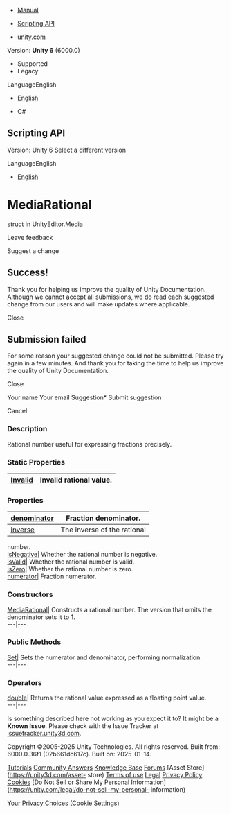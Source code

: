 [ ]()

  * [Manual](../Manual/index.html)
  * [Scripting API](../ScriptReference/index.html)

  * [unity.com](https://unity.com/)

Version: **Unity 6** (6000.0)

  * Supported
  * Legacy

LanguageEnglish

  * [English]()

  * C#

[ ](https://docs.unity3d.com)

## Scripting API

Version: Unity 6 Select a different version

LanguageEnglish

  * [English]()

# MediaRational

struct in UnityEditor.Media

Leave feedback

Suggest a change

## Success!

Thank you for helping us improve the quality of Unity Documentation. Although
we cannot accept all submissions, we do read each suggested change from our
users and will make updates where applicable.

Close

## Submission failed

For some reason your suggested change could not be submitted. Please <a>try
again</a> in a few minutes. And thank you for taking the time to help us
improve the quality of Unity Documentation.

Close

Your name Your email Suggestion* Submit suggestion

Cancel

[ ]()

### Description

Rational number useful for expressing fractions precisely.

### Static Properties

[Invalid](Media.MediaRational.Invalid.html)| Invalid rational value.  
---|---  
  
### Properties

[denominator](Media.MediaRational-denominator.html)| Fraction denominator.  
---|---  
[inverse](Media.MediaRational-inverse.html)| The inverse of the rational
number.  
[isNegative](Media.MediaRational-isNegative.html)| Whether the rational number
is negative.  
[isValid](Media.MediaRational-isValid.html)| Whether the rational number is
valid.  
[isZero](Media.MediaRational-isZero.html)| Whether the rational number is
zero.  
[numerator](Media.MediaRational-numerator.html)| Fraction numerator.  
  
### Constructors

[MediaRational](Media.MediaRational-ctor.html)| Constructs a rational number.
The version that omits the denominator sets it to 1.  
---|---  
  
### Public Methods

[Set](Media.MediaRational.Set.html)| Sets the numerator and denominator,
performing normalization.  
---|---  
  
### Operators

[double](Media.MediaRational-operator_double.html)| Returns the rational value
expressed as a floating point value.  
---|---  
  
Is something described here not working as you expect it to? It might be a
**Known Issue**. Please check with the Issue Tracker at
[issuetracker.unity3d.com](https://issuetracker.unity3d.com).

Copyright ©2005-2025 Unity Technologies. All rights reserved. Built from:
6000.0.36f1 (02b661dc617c). Built on: 2025-01-14.

[Tutorials](https://unity3d.com/learn) [Community
Answers](https://answers.unity3d.com) [Knowledge
Base](https://support.unity3d.com/hc/en-us)
[Forums](https://forum.unity3d.com) [Asset Store](https://unity3d.com/asset-
store) [Terms of use](https://docs.unity3d.com/Manual/TermsOfUse.html)
[Legal](https://unity.com/legal) [Privacy
Policy](https://unity.com/legal/privacy-policy)
[Cookies](https://unity.com/legal/cookie-policy) [Do Not Sell or Share My
Personal Information](https://unity.com/legal/do-not-sell-my-personal-
information)

[Your Privacy Choices (Cookie Settings)](javascript:void\(0\);)

